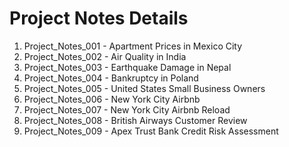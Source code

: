 # Project Notes Details
01. Project_Notes_001 - Apartment Prices in Mexico City
02. Project_Notes_002 - Air Quality in India
03. Project_Notes_003 - Earthquake Damage in Nepal
04. Project_Notes_004 - Bankruptcy in Poland
05. Project_Notes_005 - United States Small Business Owners
06. Project_Notes_006 - New York City Airbnb
07. Project_Notes_007 - New York City Airbnb Reload
08. Project_Notes_008 - British Airways Customer Review
09. Project_Notes_009 - Apex Trust Bank Credit Risk Assessment